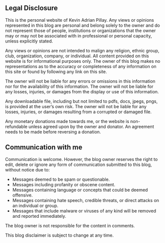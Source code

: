 ## Legal Disclosure

This is the personal website of Kevin Adrian Pillay. Any views or opinions represented in this blog are personal and belong solely to the owner and do not represent those of people, institutions or organizations that the owner may or may not be associated with in professional or personal capacity, unless explicitly stated. 

Any views or opinions are not intended to malign any religion, ethnic group, club, organization, company, or individual. All content provided on this website is for informational purposes only. The owner of this blog makes no representations as to the accuracy or completeness of any information on this site or found by following any link on this site. 

The owner will not be liable for any errors or omissions in this information nor for the availability of this information. 
The owner will not be liable for any losses, injuries, or damages from the display or use of this information.

Any downloadable file, including but not limited to pdfs, docs, jpegs, pngs, is provided at the user’s own risk. 
The owner will not be liable for any losses, injuries, or damages resulting from a corrupted or damaged file. 

Any monetary donations made towards me, or the website is non-refundable unless agreed upon by the owner and donator. An agreement needs to be made before reversing a donation. 

## Communication with me

Communication is welcome. However, the blog owner reserves the right to edit, delete or ignore any form of communication submitted to this blog, without notice due to:

- Messages deemed to be spam or questionable.
- Messages including profanity or obscene content.
- Messages containing language or concepts that could be deemed offensive.
- Messages containing hate speech, credible threats, or direct attacks on an individual or group.
- Messages that include malware or viruses of any kind will be removed and reported immediately. 

The blog owner is not responsible for the content in comments.

This blog disclaimer is subject to change at any time.
